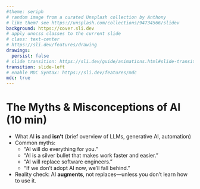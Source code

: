 ```yaml
---
#theme: seriph
# random image from a curated Unsplash collection by Anthony
# like them? see https://unsplash.com/collections/94734566/slidev
background: https://cover.sli.dev
# apply unocss classes to the current slide
# class: text-center
# https://sli.dev/features/drawing
drawings:
  persist: false
# slide transition: https://sli.dev/guide/animations.html#slide-transitions
transition: slide-left
# enable MDC Syntax: https://sli.dev/features/mdc
mdc: true
---
```


# The Myths & Misconceptions of AI (10 min)

- What AI **is** and **isn’t** (brief overview of LLMs, generative AI, automation)
- Common myths:
  - “AI will do everything for you.”
  - “AI is a silver bullet that makes work faster and easier.”
  - “AI will replace software engineers.”
  - “If we don’t adopt AI now, we’ll fall behind.”
- Reality check: AI **augments**, not replaces—unless you don’t learn how to use it.